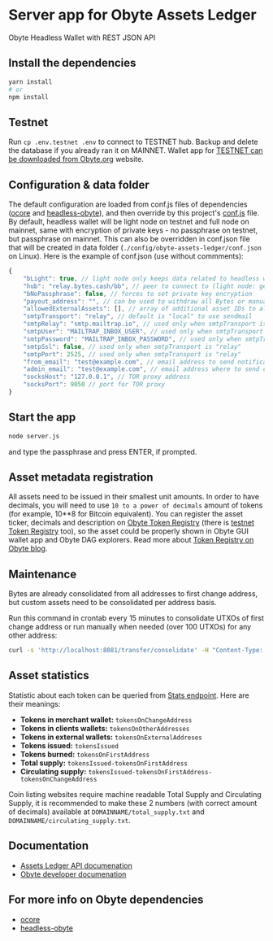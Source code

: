 # Server app for Obyte Assets Ledger

Obyte Headless Wallet with REST JSON API

## Install the dependencies
```bash
yarn install
# or
npm install
```

## Testnet
Run `cp .env.testnet .env` to connect to TESTNET hub. Backup and delete the database if you already ran it on MAINNET. Wallet app for [TESTNET can be downloaded from Obyte.org](https://obyte.org/testnet) website.

## Configuration & data folder
The default configuration are loaded from conf.js files of dependencies ([ocore](https://github.com/byteball/ocore/blob/master/conf.js) and [headless-obyte](https://github.com/byteball/headless-obyte/blob/master/conf.js)), and then override by this project's [conf.js](./conf.js) file. By default, headless wallet will be light node on testnet and full node on mainnet, same with encryption of private keys - no passphrase on testnet, but passphrase on mainnet. This can also be overridden in conf.json file that will be created in data folder (`./config/obyte-assets-ledger/conf.json` on Linux). Here is the example of conf.json (use without commments):
```javascript
{
	"bLight": true, // light node only keeps data related to headless wallet, full node gets all data and is faster
	"hub": "relay.bytes.cash/bb", // peer to connect to (light node: gets data from, full node: finds initial peers from)
	"bNoPassphrase": false, // forces to set private key encryption
	"payout_address": "", // can be used to withdraw all Bytes or manually consolidate Bytes to 1st address (if empty)
	"allowedExternalAssets": [], // array of additional asset IDs to allow to be moves between accounts
	"smtpTransport": "relay", // default is "local" to use sendmail
	"smtpRelay": "smtp.mailtrap.io", // used only when smtpTransport is "relay"
	"smtpUser": "MAILTRAP_INBOX_USER", // used only when smtpTransport is "relay"
	"smtpPassword": "MAILTRAP_INBOX_PASSWORD", // used only when smtpTransport is "relay"
	"smtpSsl": false, // used only when smtpTransport is "relay"
	"smtpPort": 2525, // used only when smtpTransport is "relay"
	"from_email": "test@example.com", // email address to send notification from
	"admin_email": "test@example.com", // email address where to send check_daemon.js notifications
	"socksHost": "127.0.0.1", // TOR proxy address
	"socksPort": 9050 // port for TOR proxy
}
```

## Start the app
```bash
node server.js
```
and type the passphrase and press ENTER, if prompted.

## Asset metadata registration
All assets need to be issued in their smallest unit amounts. In order to have decimals, you will need to use `10 to a power of decimals` amount of tokens (for example, 10**8 for Bitcoin equivalent). You can register the asset ticker, decimals and description on [Obyte Token Registry](https://tokens.ooo/) (there is [testnet Token Registry](https://testnet.tokens.ooo/) too), so the asset could be properly shown in Obyte GUI wallet app and Obyte DAG explorers. Read more about [Token Registry on Obyte blog](https://blog.obyte.org/whats-next-for-obyte-decentralized-token-registry-b87d455deeea).

## Maintenance
Bytes are already consolidated from all addresses to first change address, but custom assets need to be consolidated per address basis.

Run this command in crontab every 15 minutes to consolidate UTXOs of first change address or run manually when needed (over 100 UTXOs) for any other address:
```bash
curl -s 'http://localhost:8081/transfer/consolidate' -H "Content-Type: application/json" --data-raw '{"asset":"ASSET_ID","address":"CHANGE_ADDRESS"}'
```

## Asset statistics
Statistic about each token can be queried from [Stats endpoint](https://natalie-seltzer.gitbook.io/obytetokens/totals). Here are their meanings:
* **Tokens in merchant wallet:** `tokensOnChangeAddress`
* **Tokens in clients wallets:** `tokensOnOtherAddresses`
* **Tokens in external wallets:** `tokensOnExternalAddreses`
* **Tokens issued:** `tokensIssued`
* **Tokens burned:** `tokensOnFirstAddress`
* **Total supply:** `tokensIssued-tokensOnFirstAddress`
* **Circulating supply:** `tokensIssued-tokensOnFirstAddress-tokensOnChangeAddress`

Coin listing websites require machine readable Total Supply and Circulating Supply, it is recommended to make these 2 numbers (with correct amount of decimals) available at `DOMAINNAME/total_supply.txt` and `DOMAINNAME/circulating_supply.txt`.

## Documentation
* [Assets Ledger API documenation](https://natalie-seltzer.gitbook.io/obytetokens/)
* [Obyte developer documenation](https://developer.obyte.org/)

## For more info on Obyte dependencies
* [ocore](https://github.com/byteball/ocore/blob/master/README.md)
* [headless-obyte](https://github.com/byteball/headless-obyte/blob/master/README.md)